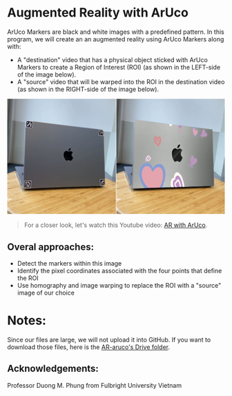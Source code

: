 # Augmented Reality with ArUco

ArUco Markers are black and white images with a predefined pattern. In this program, we will create an an augmented reality using ArUco Markers along with:
- A "destination" video that has a physical object sticked with ArUco Markers to create a Region of Interest (ROI) (as shown in the LEFT-side of the image below).
- A "source" video that will be warped into the ROI in the destination video (as shown in the RIGHT-side of the image below).

![Preview](Preview.jpeg)

> For a closer look, let's watch this Youtube video: [AR with ArUco](https://youtu.be/fv4-aiWprAw).

## Overal approaches:
- Detect the markers within this image
- Identify the pixel coordinates associated with the four points that define the ROI
- Use homography and image warping to replace the ROI with a "source" image of our choice

# Notes:
Since our files are large, we will not upload it into GitHub. If you want to download those files, here is the [AR-aruco's Drive folder](https://drive.google.com/drive/folders/1hn6CpxgXT0DZN9JS7fYxgZkOvbOp7tjx?usp=sharing).

## Acknowledgements: 
Professor Duong M. Phung from Fulbright University Vietnam